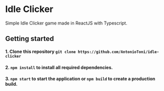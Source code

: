 # Idle Clicker

Simple Idle Clicker game made in ReactJS with Typescript.

## Getting started

#### 1. Clone this repository `git clone https://github.com/AntonioToni/idle-clicker`

#### 2. `npm install` to install all required dependencies.

#### 3. `npm start` to start the application or `npm build` to create a production build.
